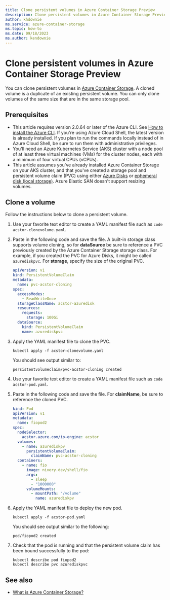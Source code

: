 ```yaml
---
title: Clone persistent volumes in Azure Container Storage Preview
description: Clone persistent volumes in Azure Container Storage Preview. You can only clone volumes of the same size that are in the same storage pool.
author: khdownie
ms.service: azure-container-storage
ms.topic: how-to
ms.date: 09/18/2023
ms.author: kendownie
---
```


# Clone persistent volumes in Azure Container Storage Preview
You can clone persistent volumes in [Azure Container Storage](container-storage-introduction.md). A cloned volume is a duplicate of an existing persistent volume. You can only clone volumes of the same size that are in the same storage pool.

## Prerequisites

- This article requires version 2.0.64 or later of the Azure CLI. See [How to install the Azure CLI](/cli/azure/install-azure-cli). If you're using Azure Cloud Shell, the latest version is already installed. If you plan to run the commands locally instead of in Azure Cloud Shell, be sure to run them with administrative privileges.
- You'll need an Azure Kubernetes Service (AKS) cluster with a node pool of at least three virtual machines (VMs) for the cluster nodes, each with a minimum of four virtual CPUs (vCPUs). 
- This article assumes you've already installed Azure Container Storage on your AKS cluster, and that you've created a storage pool and persistent volume claim (PVC) using either [Azure Disks](use-container-storage-with-managed-disks.md) or [ephemeral disk (local storage)](use-container-storage-with-local-disk.md). Azure Elastic SAN doesn't support resizing volumes.

## Clone a volume

Follow the instructions below to clone a persistent volume. 

1. Use your favorite text editor to create a YAML manifest file such as `code acstor-clonevolume.yaml`.

1. Paste in the following code and save the file. A built-in storage class supports volume cloning, so for **dataSource** be sure to reference a PVC previously created by the Azure Container Storage storage class. For example, if you created the PVC for Azure Disks, it might be called `azurediskpvc`. For **storage**, specify the size of the original PVC.

   ```yml
   apiVersion: v1
   kind: PersistentVolumeClaim
   metadata:
     name: pvc-acstor-cloning
   spec:
     accessModes:
       - ReadWriteOnce
     storageClassName: acstor-azuredisk
     resources:
       requests:
         storage: 100Gi
     dataSource:
       kind: PersistentVolumeClaim
       name: azurediskpvc
   ```

1. Apply the YAML manifest file to clone the PVC.
   
   ```azurecli-interactive
   kubectl apply -f acstor-clonevolume.yaml 
   ```

   You should see output similar to:
   
   ```output
   persistentvolumeclaim/pvc-acstor-cloning created
   ```

1. Use your favorite text editor to create a YAML manifest file such as `code acstor-pod.yaml`.

1. Paste in the following code and save the file. For **claimName**, be sure to reference the cloned PVC.

   ```yml
   kind: Pod
   apiVersion: v1
   metadata:
     name: fiopod2
   spec:
     nodeSelector:
       acstor.azure.com/io-engine: acstor
     volumes:
       - name: azurediskpv
         persistentVolumeClaim:
           claimName: pvc-acstor-cloning
     containers:
       - name: fio
         image: nixery.dev/shell/fio
         args:
           - sleep
           - "1000000"
         volumeMounts:
           - mountPath: "/volume"
             name: azurediskpv
   ```

1. Apply the YAML manifest file to deploy the new pod.
   
   ```azurecli-interactive
   kubectl apply -f acstor-pod.yaml
   ```
   
   You should see output similar to the following:
   
   ```output
   pod/fiopod2 created
   ```

1. Check that the pod is running and that the persistent volume claim has been bound successfully to the pod:

   ```azurecli-interactive
   kubectl describe pod fiopod2
   kubectl describe pvc azurediskpvc
   ```
   

## See also

- [What is Azure Container Storage?](container-storage-introduction.md)
